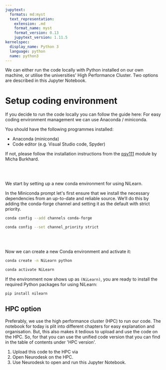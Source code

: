 ```yaml
---
jupytext:
  formats: md:myst
  text_representation:
    extension: .md
    format_name: myst
    format_version: 0.13
    jupytext_version: 1.11.5
kernelspec:
  display_name: Python 3
  language: python
  name: python3
---
```


We can either run the code locally with Python installed on our own machine, or utilise the universities' High Performance Cluster. Two options are described in this Jupyter Notebook.


# Setup coding environment

If you decide to run the code locally you can follow the guide here:
For easy coding environment management we can use Anaconda / miniconda.

You should have the following programmes installed:

- Anaconda (miniconda)
- Code editor (e.g. Visual Studio code, Spyder)

If not, please follow the installation instructions from the [psy111](https://mibur1.github.io/psy111/book/introduction/1_Setup/0_Introduction.html) module by Micha Burkhard.

<br >
<br >

We start by setting up a new conda environment for using NiLearn. 

In the Miniconda prompt let's first ensure that we install the necessary dependencies from an up-to-date and reliable source. We’ll do this by adding the conda-forge channel and setting it as the default with strict priority.

```bash
conda config --add channels conda-forge
```
```bash
conda config --set channel_priority strict
```

<br >
<br >

Now we can create a new Conda environment and activate it:


```bash
conda create -n NiLearn python
```
```bash
conda activate NiLearn
```

If the environment now shows up as `(NiLearn)`, you are ready to install the required Python packages for using NiLearn:

```bash
pip install nilearn
```

## HPC option
Preferably, we use the high performance cluster (HPC) to run our code. The notebook for today is plit into different chapters for easy explanation and organisation. But, this also makes it tedious to upload and use the code on the HPC. So, for that you can use the unified code version that you can find in the table of contents under 'HPC version'.

1. Upload this code to the HPC via
2. Open Neurodesk on the HPC.
3. Use Neurodesk to open and run this Jupyter Notebook.